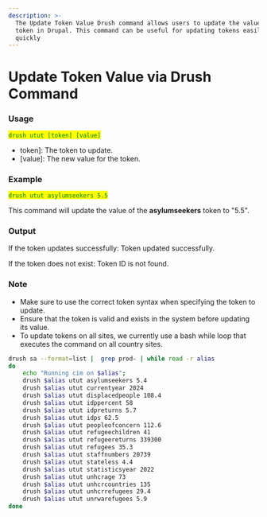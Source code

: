 ```yaml
---
description: >-
  The Update Token Value Drush command allows users to update the value of a
  token in Drupal. This command can be useful for updating tokens easily and
  quickly
---
```


# Update Token Value via Drush Command

### Usage

<mark style="color:green;">`drush utut [token] [value]`</mark>

* token]: The token to update.
* \[value]: The new value for the token.

### Example

<mark style="color:green;">`drush utut asylumseekers 5.5`</mark>

This command will update the value of the **asylumseekers** token to "5.5".

### Output

If the token updates successfully: Token updated successfully.

If the token does not exist: Token ID is not found.

### Note

* Make sure to use the correct token syntax when specifying the token to update.
* Ensure that the token is valid and exists in the system before updating its value.
* To update tokens on all sites, we currently use a bash while loop that executes the command on all country sites.

```bash
drush sa --format=list |  grep prod- | while read -r alias
do
    echo "Running cim on $alias";
    drush $alias utut asylumseekers 5.4
    drush $alias utut currentyear 2024
    drush $alias utut displacedpeople 108.4
    drush $alias utut idppercent 58
    drush $alias utut idpreturns 5.7
    drush $alias utut idps 62.5
    drush $alias utut peopleofconcern 112.6
    drush $alias utut refugeechildren 41
    drush $alias utut refugeereturns 339300
    drush $alias utut refugees 35.3
    drush $alias utut staffnumbers 20739
    drush $alias utut stateless 4.4
    drush $alias utut statisticsyear 2022
    drush $alias utut unhcrage 73
    drush $alias utut unhcrcountries 135
    drush $alias utut unhcrrefugees 29.4
    drush $alias utut unrwarefugees 5.9
done
```
